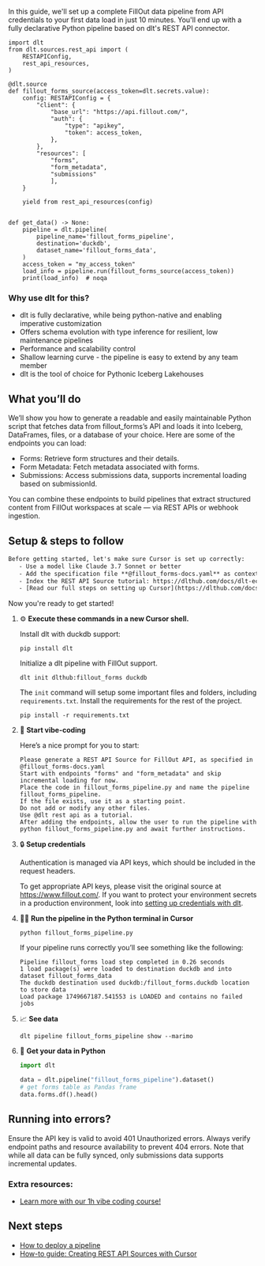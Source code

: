 In this guide, we'll set up a complete FillOut data pipeline from API credentials to your first data load in just 10 minutes. You'll end up with a fully declarative Python pipeline based on dlt's REST API connector.

```python-outcome
import dlt
from dlt.sources.rest_api import (
    RESTAPIConfig,
    rest_api_resources,
)

@dlt.source
def fillout_forms_source(access_token=dlt.secrets.value):
    config: RESTAPIConfig = {
        "client": {
            "base_url": "https://api.fillout.com/",
            "auth": {
                "type": "apikey",
                "token": access_token,
            },
        },
        "resources": [
            "forms",
            "form_metadata",
            "submissions"
            ],
    }

    yield from rest_api_resources(config)


def get_data() -> None:
    pipeline = dlt.pipeline(
        pipeline_name='fillout_forms_pipeline',
        destination='duckdb',
        dataset_name='fillout_forms_data', 
    )
    access_token = "my_access_token"
    load_info = pipeline.run(fillout_forms_source(access_token))
    print(load_info)  # noqa
```

### Why use dlt for this?

- dlt is fully declarative, while being python-native and enabling imperative customization
- Offers schema evolution with type inference for resilient, low maintenance pipelines
- Performance and scalability control
- Shallow learning curve - the pipeline is easy to extend by any team member
- dlt is the tool of choice for Pythonic Iceberg Lakehouses

## What you’ll do

We’ll show you how to generate a readable and easily maintainable Python script that fetches data from fillout_forms’s API and loads it into Iceberg, DataFrames, files, or a database of your choice. Here are some of the endpoints you can load:

- Forms: Retrieve form structures and their details.
- Form Metadata: Fetch metadata associated with forms.
- Submissions: Access submissions data, supports incremental loading based on submissionId.

You can combine these endpoints to build pipelines that extract structured content from FillOut workspaces at scale — via REST APIs or webhook ingestion.

## Setup & steps to follow

```default
Before getting started, let's make sure Cursor is set up correctly:
   - Use a model like Claude 3.7 Sonnet or better
   - Add the specification file **@fillout_forms-docs.yaml** as context
   - Index the REST API Source tutorial: https://dlthub.com/docs/dlt-ecosystem/verified-sources/rest_api/ and add it to context as **@dlt rest api**
   - [Read our full steps on setting up Cursor](https://dlthub.com/docs/dlt-ecosystem/llm-tooling/cursor-restapi#23-configuring-cursor-with-documentation)
```

Now you're ready to get started! 

1. ⚙️ **Execute these commands in a new Cursor shell.**
    
    Install dlt with duckdb support:
    ```shell
    pip install dlt
    ```

    Initialize a dlt pipeline with FillOut support.
    ```shell
    dlt init dlthub:fillout_forms duckdb
    ```

    The `init` command will setup some important files and folders, including `requirements.txt`. Install the requirements for the rest of the project.
    ```shell
    pip install -r requirements.txt
    ```
    
2. 🤠 **Start vibe-coding**
    
    Here’s a nice prompt for you to start: 
    
    ```prompt
    Please generate a REST API Source for FillOut API, as specified in @fillout_forms-docs.yaml 
    Start with endpoints "forms" and "form_metadata" and skip incremental loading for now. 
    Place the code in fillout_forms_pipeline.py and name the pipeline fillout_forms_pipeline. 
    If the file exists, use it as a starting point. 
    Do not add or modify any other files. 
    Use @dlt rest api as a tutorial. 
    After adding the endpoints, allow the user to run the pipeline with python fillout_forms_pipeline.py and await further instructions.
    ```

    
3. 🔒 **Setup credentials** 
    
    Authentication is managed via API keys, which should be included in the request headers.
    
    To get appropriate API keys, please visit the original source at https://www.fillout.com/.
    If you want to protect your environment secrets in a production environment, look into [setting up credentials with dlt](https://dlthub.com/docs/walkthroughs/add_credentials).
    
4. 🏃‍♀️ **Run the pipeline in the Python terminal in Cursor**
    
    ```shell
    python fillout_forms_pipeline.py
    ```
    
    If your pipeline runs correctly you’ll see something like the following:
    
    ```shell
    Pipeline fillout_forms load step completed in 0.26 seconds
    1 load package(s) were loaded to destination duckdb and into dataset fillout_forms_data
    The duckdb destination used duckdb:/fillout_forms.duckdb location to store data
    Load package 1749667187.541553 is LOADED and contains no failed jobs
    ```
    
5. 📈 **See data**
    
    ```shell
    dlt pipeline fillout_forms_pipeline show --marimo
    ```
    
6. 🐍 **Get your data in Python**
    
    ```python
    import dlt

   data = dlt.pipeline("fillout_forms_pipeline").dataset()
   # get forms table as Pandas frame
   data.forms.df().head()
    ```

## Running into errors?

Ensure the API key is valid to avoid 401 Unauthorized errors. Always verify endpoint paths and resource availability to prevent 404 errors. Note that while all data can be fully synced, only submissions data supports incremental updates.

### Extra resources:

- [Learn more with our 1h vibe coding course!](https://www.youtube.com/watch?v=GGid70rnJuM)

## Next steps

- [How to deploy a pipeline](https://dlthub.com/docs/walkthroughs/deploy-a-pipeline)
- [How-to guide: Creating REST API Sources with Cursor](https://dlthub.com/docs/dlt-ecosystem/llm-tooling/cursor-restapi)